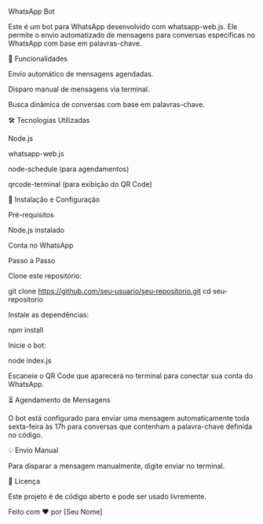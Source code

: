 WhatsApp Bot

Este é um bot para WhatsApp desenvolvido com whatsapp-web.js. Ele permite o envio automatizado de mensagens para conversas específicas no WhatsApp com base em palavras-chave.

📌 Funcionalidades

Envio automático de mensagens agendadas.

Disparo manual de mensagens via terminal.

Busca dinâmica de conversas com base em palavras-chave.

🛠 Tecnologias Utilizadas

Node.js

whatsapp-web.js

node-schedule (para agendamentos)

qrcode-terminal (para exibição do QR Code)

🚀 Instalação e Configuração

Pré-requisitos

Node.js instalado

Conta no WhatsApp

Passo a Passo

Clone este repositório:

git clone https://github.com/seu-usuario/seu-repositorio.git
cd seu-repositorio

Instale as dependências:

npm install

Inicie o bot:

node index.js

Escaneie o QR Code que aparecerá no terminal para conectar sua conta do WhatsApp.

⏳ Agendamento de Mensagens

O bot está configurado para enviar uma mensagem automaticamente toda sexta-feira às 17h para conversas que contenham a palavra-chave definida no código.

💡 Envio Manual

Para disparar a mensagem manualmente, digite enviar no terminal.

📜 Licença

Este projeto é de código aberto e pode ser usado livremente.

Feito com ❤️ por [Seu Nome]

